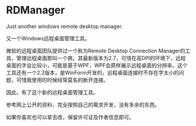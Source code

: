 # RDManager
Just another windows remote desktop manager.

又一个Windows远程桌面管理工具。

微软的远程桌面团队提供过一个称为Remote Desktop Connection Manager的工具，管理远程桌面那叫一个爽。其最新版本为2.7，可惜在高DPI的环境下，远程桌面的字会比较小，可能是基于WPF，WPF会原样展示远程桌面的分辨率。这个工具还有一个2.2版本，是WinForm开发的，远程桌面连接时不存在字太小的问题，可惜我使用的时候经常莫名的断开连接。

因此，有了这个新的远程桌面管理工具。

参考网上公开的资料，完全按照自己的需求开发，没有多余的东西。

如果你喜欢也可以拿去改，保留许可证及作者信息即可。

